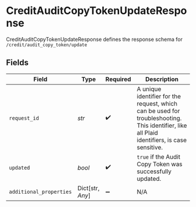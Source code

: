 # CreditAuditCopyTokenUpdateResponse

CreditAuditCopyTokenUpdateResponse defines the response schema for `/credit/audit_copy_token/update`


## Fields

| Field                                                                                                                                       | Type                                                                                                                                        | Required                                                                                                                                    | Description                                                                                                                                 |
| ------------------------------------------------------------------------------------------------------------------------------------------- | ------------------------------------------------------------------------------------------------------------------------------------------- | ------------------------------------------------------------------------------------------------------------------------------------------- | ------------------------------------------------------------------------------------------------------------------------------------------- |
| `request_id`                                                                                                                                | *str*                                                                                                                                       | :heavy_check_mark:                                                                                                                          | A unique identifier for the request, which can be used for troubleshooting. This identifier, like all Plaid identifiers, is case sensitive. |
| `updated`                                                                                                                                   | *bool*                                                                                                                                      | :heavy_check_mark:                                                                                                                          | `true` if the Audit Copy Token was successfully updated.                                                                                    |
| `additional_properties`                                                                                                                     | Dict[str, *Any*]                                                                                                                            | :heavy_minus_sign:                                                                                                                          | N/A                                                                                                                                         |